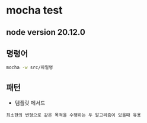 # mocha test

## node version 20.12.0

## 명령어

```bash
mocha -w src/파일명
```

## 패턴

- 템플릿 메서드

```
최소한의 변형으로 같은 목적을 수행하는 두 알고리즘이 있을때 유용
```
